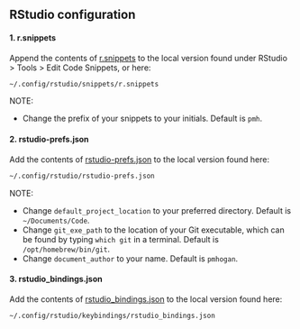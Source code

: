 ## RStudio configuration

#### 1. r.snippets

Append the contents of [r.snippets](https://github.com/gvelasq/dotfiles/blob/main/rstudio/r.snippets) to the local version found under RStudio > Tools > Edit Code Snippets, or here:

```bash
~/.config/rstudio/snippets/r.snippets
```

NOTE:

- Change the prefix of your snippets to your initials. Default is `pmh`.

#### 2. rstudio-prefs.json

Add the contents of [rstudio-prefs.json](https://github.com/gvelasq/dotfiles/blob/main/rstudio/rstudio-prefs.json) to the local version found here:

```bash
~/.config/rstudio/rstudio-prefs.json
```

NOTE:

- Change `default_project_location` to your preferred directory. Default is `~/Documents/Code`.
- Change `git_exe_path` to the location of your Git executable, which can be found by typing `which git` in a terminal. Default is `/opt/homebrew/bin/git`.
- Change `document_author` to your name. Default is `pmhogan`.

#### 3. rstudio_bindings.json

Add the contents of [rstudio_bindings.json](https://github.com/gvelasq/dotfiles/blob/main/rstudio/rstudio_bindings.json) to the local version found here:

```bash
~/.config/rstudio/keybindings/rstudio_bindings.json
```
